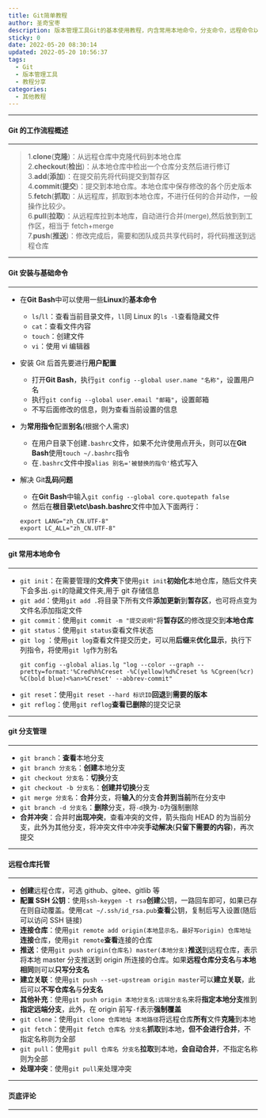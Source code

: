 ```yaml
---
title: Git简单教程
author: 圣奇宝枣
description: 版本管理工具Git的基本使用教程，内含常用本地命令，分支命令，远程命令以及一些优化
sticky: 0
date: 2022-05-20 08:30:14
updated: 2022-05-20 10:56:37
tags:
  - Git
  - 版本管理工具
  - 教程分享
categories:
  - 其他教程
---
```


---

#### **Git 的工作流程概述**

---

> 1.**clone**(**克隆**)：从远程仓库中克隆代码到本地仓库  
> 2.**checkout**(**检出**)：从本地仓库中检出一个仓库分支然后进行修订  
> 3.**add**(**添加**)：在提交前先将代码提交到暂存区  
> 4.**commit**(**提交**)：提交到本地仓库。本地仓库中保存修改的各个历史版本  
> 5.**fetch**(**抓取**)：从远程库，抓取到本地仓库，不进行任何的合并动作，一般操作比较少。  
> 6.**pull**(**拉取**)：从远程库拉到本地库，自动进行合并(merge),然后放到到工作区，相当于 fetch+merge  
> 7.**push**(**推送**)：修改完成后，需要和团队成员共享代码时，将代码推送到远程仓库

---

#### **Git 安装与基础命令**

---

- 在**Git Bash**中可以使用一些**Linux**的**基本命令**

  - `ls`/`ll`：查看当前目录文件，`ll`同 Linux 的`ls -l`查看隐藏文件
  - `cat`：查看文件内容
  - `touch`：创建文件
  - `vi`：使用 vi 编辑器

- 安装 Git 后首先要进行**用户配置**

  - 打开**Git Bash**，执行`git config --global user.name "名称"`，设置用户名
  - 执行`git config --global user.email "邮箱"`，设置邮箱
  - 不写后面修改的信息，则为查看当前设置的信息

- 为**常用指令**配置**别名**(根据个人需求)

  - 在用户目录下创建`.bashrc`文件，如果不允许使用点开头，则可以在**Git Bash**使用`touch ~/.bashrc`指令
  - 在`.bashrc`文件中按`alias 别名='被替换的指令'`格式写入

- 解决 Git**乱码问题**

  - 在**Git Bash**中输入`git config --global core.quotepath false`
  - 然后在**根目录\etc\bash.bashrc**文件中加入下面两行：

  ```
  export LANG="zh_CN.UTF-8"
  export LC_ALL="zh_CN.UTF-8"
  ```

---

#### **git 常用本地命令**

---

- `git init`：在需要管理的**文件夹**下使用`git init`**初始化**本地仓库，随后文件夹下会多出`.git`的隐藏文件夹,用于 git 存储信息
- `git add`：使用`git add .`将目录下所有文件**添加更新**到**暂存区**，也可将点变为文件名添加指定文件
- `git commit`：使用`git commit -m "提交说明"`将**暂存区**的修改提交到**本地仓库**
- `git status`：使用`git status`查看文件状态
- `git log` ：使用`git log`查看文件提交历史，可以用**后缀**来**优化显示**，执行下列指令，将使用`git lg`作为别名
  ```
  git config --global alias.lg "log --color --graph --pretty=format:'%Cred%h%Creset -%C(yellow)%d%Creset %s %Cgreen(%cr) %C(bold blue)<%an>%Creset' --abbrev-commit"
  ```
- `git reset`：使用`git reset --hard 标识ID`**回退**到**需要的版本**
- `git reflog`：使用`git reflog`**查看已删除**的提交记录

---

#### **git 分支管理**

---

- `git branch`：**查看**本地分支
- `git branch 分支名`：**创建**本地分支
- `git checkout 分支名`：**切换**分支
- `git checkout -b 分支名`：**创建并切换**分支
- `git merge 分支名`：**合并**分支，将**输入**的分支**合并到当前**所在分支中
- `git branch -d 分支名`：**删除**分支，将`-d`换为`-D`为强制删除
- **合并冲突**：合并时**出现冲突**，查看冲突的文件，箭头指向 HEAD 的为当前分支，此外为其他分支，将冲突文件中冲突**手动解决**(**只留下需要的内容**)，再次提交

---

#### **远程仓库托管**

---

- **创建**远程仓库，可选 github、gitee、gitlib 等
- **配置 SSH 公钥**：使用`ssh-keygen -t rsa`**创建**公钥，一路回车即可，如果已存在则自动覆盖。使用`cat ~/.ssh/id_rsa.pub`**查看**公钥，复制后写入设置(随后可以访问 SSH 链接)
- **连接仓库**：使用`git remote add origin(本地显示名，最好写origin) 仓库地址`**连接**仓库，使用`git remote`**查看**连接的仓库
- **推送**：使用`git push origin(仓库名) master(本地分支)`**推送**到远程仓库，表示将本地 master 分支推送到 origin 所连接的仓库。如果**远程仓库分支名**与**本地相同**则可以**只写分支名**
- **建立关联**：使用`git push --set-upstream origin master`可以**建立关联**，此后可以**不写仓库名**与**分支名**
- **其他补充**：使用`git push origin 本地分支名:远端分支名`来将**指定本地分支**推到**指定远端分支**，此外，在 origin 前写`-f`表示**强制覆盖**
- `git clone`：使用`git clone 仓库地址 本地路径`将远程仓库**所有**文件**克隆**到本地
- `git fetch`：使用`git fetch 仓库名 分支名`**抓取**到本地，**但不会进行合并**，不指定名称则为全部
- `git pull`：使用`git pull 仓库名 分支名`**拉取**到本地，**会自动合并**，不指定名称则为全部
- **处理冲突**：使用`git pull`来处理冲突

---

#### **页底评论**

---
